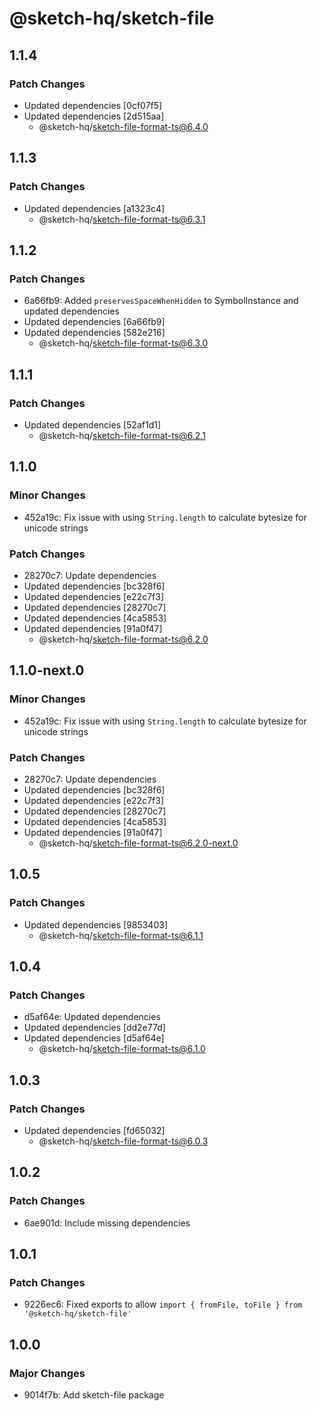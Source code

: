 # @sketch-hq/sketch-file

## 1.1.4

### Patch Changes

- Updated dependencies [0cf07f5]
- Updated dependencies [2d515aa]
  - @sketch-hq/sketch-file-format-ts@6.4.0

## 1.1.3

### Patch Changes

- Updated dependencies [a1323c4]
  - @sketch-hq/sketch-file-format-ts@6.3.1

## 1.1.2

### Patch Changes

- 6a66fb9: Added `preservesSpaceWhenHidden` to SymbolInstance and updated
  dependencies
- Updated dependencies [6a66fb9]
- Updated dependencies [582e216]
  - @sketch-hq/sketch-file-format-ts@6.3.0

## 1.1.1

### Patch Changes

- Updated dependencies [52af1d1]
  - @sketch-hq/sketch-file-format-ts@6.2.1

## 1.1.0

### Minor Changes

- 452a19c: Fix issue with using `String.length` to calculate bytesize for
  unicode strings

### Patch Changes

- 28270c7: Update dependencies
- Updated dependencies [bc328f6]
- Updated dependencies [e22c7f3]
- Updated dependencies [28270c7]
- Updated dependencies [4ca5853]
- Updated dependencies [91a0f47]
  - @sketch-hq/sketch-file-format-ts@6.2.0

## 1.1.0-next.0

### Minor Changes

- 452a19c: Fix issue with using `String.length` to calculate bytesize for
  unicode strings

### Patch Changes

- 28270c7: Update dependencies
- Updated dependencies [bc328f6]
- Updated dependencies [e22c7f3]
- Updated dependencies [28270c7]
- Updated dependencies [4ca5853]
- Updated dependencies [91a0f47]
  - @sketch-hq/sketch-file-format-ts@6.2.0-next.0

## 1.0.5

### Patch Changes

- Updated dependencies [9853403]
  - @sketch-hq/sketch-file-format-ts@6.1.1

## 1.0.4

### Patch Changes

- d5af64e: Updated dependencies
- Updated dependencies [dd2e77d]
- Updated dependencies [d5af64e]
  - @sketch-hq/sketch-file-format-ts@6.1.0

## 1.0.3

### Patch Changes

- Updated dependencies [fd65032]
  - @sketch-hq/sketch-file-format-ts@6.0.3

## 1.0.2

### Patch Changes

- 6ae901d: Include missing dependencies

## 1.0.1

### Patch Changes

- 9226ec6: Fixed exports to allow
  `import { fromFile, toFile } from '@sketch-hq/sketch-file'`

## 1.0.0

### Major Changes

- 9014f7b: Add sketch-file package
